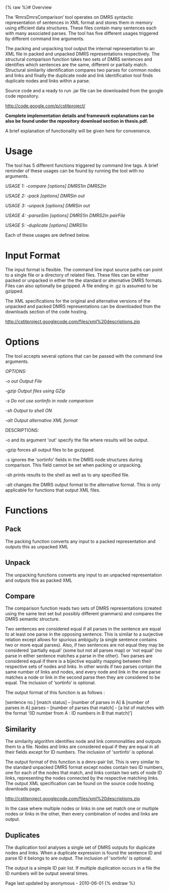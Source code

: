 {% raw %}# Overview

The ‘RmrsDmrsComparison’ tool operates on DMRS syntactic representation
of sentences in XML format and stores them in memory using efficient
data structures. These files contain many sentences each with many
associated parses. The tool has five different usages triggered by
different command line arguments.

The packing and unpacking tool output the internal representation to an
XML file in packed and unpacked DMRS representations respectively. The
structural comparison function takes two sets of DMRS sentences and
identifies which sentences are the same, different or partially match.
Structural similarity identification compares two parses for common
nodes and links and finally the duplicate node and link identification
tool finds duplicate nodes and links within a parse.

Source code and a ready to run .jar file can be downloaded from the
google code repository.

<http://code.google.com/p/cstitproject/>

**Complete implementation details and framework explanations can be also
be found under the repository download section in thesis.pdf.**

A brief explanation of functionality will be given here for convenience.

# Usage

The tool has 5 different functions triggered by command line tags. A
brief reminder of these usages can be found by running the tool with no
arguments.

*USAGE 1: -compare \[options\] DMRS1in DMRS2in*

*USAGE 2: -pack \[options\] DMRSin out*

*USAGE 3: -unpack \[options\] DMRSin out*

*USAGE 4: -parseSim \[options\] DMRS1in DMRS2in pairFile*

*USAGE 5: -duplicate \[options\] DMRS1in*

Each of these usages are defined below.

# Input Format

The input format is flexible. The command line input source paths can
point to a single file or a directory of related files. These files can
be either packed or unpacked in either the the standard or alternative
DMRS formats. Files can also optionally be gzipped. A file ending in .gz
is assumed to be gzipped.

The XML specifications for the original and alternative versions of the
unpacked and packed DMRS representations can be downloaded from the
downloads section of the code hosting.

<http://cstitproject.googlecode.com/files/xml%20descriptions.zip>

# Options

The tool accepts several options that can be passed with the command
line arguments.

*OPTIONS:*

*-o out Output File*

*-gzip Output files using GZip*

*-s Do not use sortinfo in node comparison*

*-sh Output to shell ON*

*-alt Output alternative XML format*

DESCRIPTIONS:

-o and its argument 'out' specify the file where results will be output.

-gzip forces all output files to be gxzipped.

-s ignores the 'sortinfo' fields in the DMRS node structures during
comparison. This field cannot be set when packing or unpacking.

-sh prints results to the shell as well as to any specified file.

-alt changes the DMRS output format to the alternative format. This is
only applicable for functions that output XML files.

# Functions

## Pack

The packing function converts any input to a packed representation and
outputs this as unpacked XML

## Unpack

The unpacking functions converts any input to an unpacked representation
and outputs this as packed XML

## Compare

The comparison function reads two sets of DMRS representations (created
using the same test set but possibly different grammars) and compares
the DMRS semantic structure.

Two sentences are considered equal if all parses in the sentence are
equal to at least one parse in the opposing sentence. This is similar to
a surjective relation except allows for spurious ambiguity (a single
sentence contains two or more equal parses). Also, if two sentences are
not equal they may be considered 'partially equal' (some but not all
parses map) or 'not equal' (no parse in either sentence matches a parse
in the other). Two parses are considered equal if there is a bijective
equality mapping between their respective sets of nodes and links. In
other words if two parses contain the same number of links and nodes,
and every node and link in the one parse matches a node or link in the
second parse then they are considered to be equal. The inclusion of
‘sortinfo’ is optional.

The output format of this function is as follows :

\[sentence no.\] \[match status\] – \[number of parses in A\] & \[number
of parses in A\] parses – \[number of parses that match\] - \[a list of
matches with the format ‘(ID number from A : ID numbers in B that
match)’\]

## Similarity

The similarity algorithm identifies node and link commonalities and
outputs them to a file. Nodes and links are considered equal if they are
equal in all their fields except for ID numbers. The inclusion of
'sortinfo' is optional.

The output format of this function is a dmrs-pair list. This is very
similar to the standard unpacked DMRS format except nodes contain two ID
numbers, one for each of the nodes that match, and links contain two
sets of node ID links, representing the nodes connected by the
respective matching links. The output XML specification can be found on
the source code hosting downloads page.

<http://cstitproject.googlecode.com/files/xml%20descriptions.zip>

In the case where multiple nodes or links in one set match one or
multiple nodes or links in the other, then every combination of nodes
and links are output.

## Duplicates

The duplication tool analyses a single set of DMRS outputs for duplicate
nodes and links. When a duplicate expression is found the sentence ID
and parse ID it belongs to are output. The inclusion of 'sortinfo' is
optional.

The output is a simple ID pair list. If multiple duplication occurs in a
file the ID numbers will be output several times.

Page last updated by anonymous - 2010-06-01
{% endraw %}